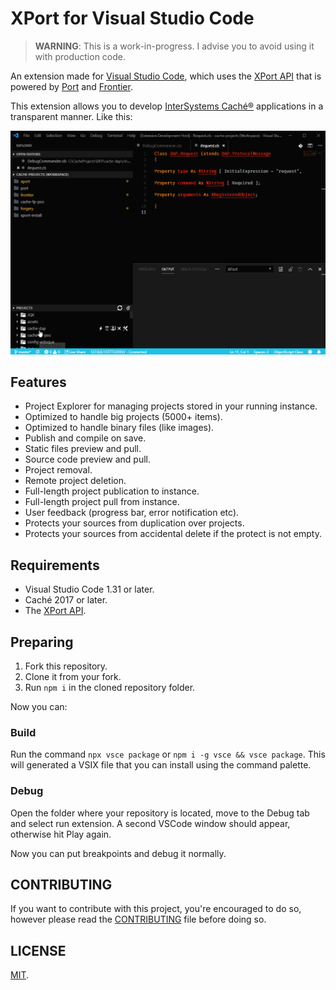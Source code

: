 # XPort for Visual Studio Code

> __WARNING__: This is a work-in-progress. I advise you to avoid using it with production code.

An extension made for [Visual Studio Code](https://code.visualstudio.com), which
uses the [XPort API](https://github.com/rfns/xport) that is powered by [Port](https://github.com/rfns/port) and [Frontier](https://github.com/rfns/frontier).

This extension allows you to develop [InterSystems Caché®](https://www.intersystems.com/products/cache) applications in a transparent manner. Like this:

![XPort for Visual Studio Code example](https://github.com/rfns/vscode-xport/blob/master/docs/assets/xport.gif?raw=true)

## Features

* Project Explorer for managing projects stored in your running instance.
* Optimized to handle big projects (5000+ items).
* Optimized to handle binary files (like images).
* Publish and compile on save.
* Static files preview and pull.
* Source code preview and pull.
* Project removal.
* Remote project deletion.
* Full-length project publication to instance.
* Full-length project pull from instance.
* User feedback (progress bar, error notification etc).
* Protects your sources from duplication over projects.
* Protects your sources from accidental delete if the protect is not empty.

## Requirements

* Visual Studio Code 1.31 or later.
* Caché 2017 or later.
* The [XPort API](https://github.com/rfns/xport).

## Preparing

1. Fork this repository.
2. Clone it from your fork.
2. Run `npm i` in the cloned repository folder.

Now you can:

### Build

Run the command `npx vsce package` or `npm i -g vsce && vsce package`.
This will generated a VSIX file that you can install using the command palette.

### Debug

Open the folder where your repository is located, move to the Debug tab and select run extension. A second VSCode window should appear, otherwise hit Play again.

Now you can put breakpoints and debug it normally.

## CONTRIBUTING

If you want to contribute with this project, you're encouraged to do so, however please read the [CONTRIBUTING](https://github.com/rfns/vscode-xport/blob/master/CONTRIBUTING.md) file before doing so.

## LICENSE

[MIT](https://github.com/rfns/vscode-xport/blob/master/LICENSE.md).


